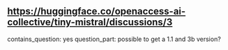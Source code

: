 ## https://huggingface.co/openaccess-ai-collective/tiny-mistral/discussions/3

contains_question: yes
question_part: possible to get a 1.1 and 3b version?